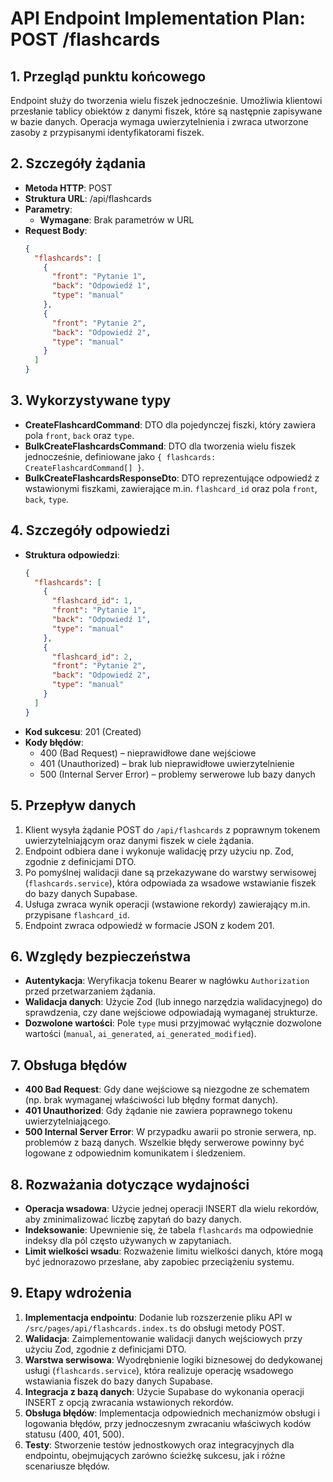 # API Endpoint Implementation Plan: POST /flashcards

## 1. Przegląd punktu końcowego

Endpoint służy do tworzenia wielu fiszek jednocześnie. Umożliwia klientowi przesłanie tablicy obiektów z danymi fiszek, które są następnie zapisywane w bazie danych. Operacja wymaga uwierzytelnienia i zwraca utworzone zasoby z przypisanymi identyfikatorami fiszek.

## 2. Szczegóły żądania

- **Metoda HTTP**: POST
- **Struktura URL**: /api/flashcards
- **Parametry**:
  - **Wymagane**: Brak parametrów w URL
- **Request Body**:
  ```json
  {
    "flashcards": [
      {
        "front": "Pytanie 1",
        "back": "Odpowiedź 1",
        "type": "manual"
      },
      {
        "front": "Pytanie 2",
        "back": "Odpowiedź 2",
        "type": "manual"
      }
    ]
  }
  ```

## 3. Wykorzystywane typy

- **CreateFlashcardCommand**: DTO dla pojedynczej fiszki, który zawiera pola `front`, `back` oraz `type`.
- **BulkCreateFlashcardsCommand**: DTO dla tworzenia wielu fiszek jednocześnie, definiowane jako `{ flashcards: CreateFlashcardCommand[] }`.
- **BulkCreateFlashcardsResponseDto**: DTO reprezentujące odpowiedź z wstawionymi fiszkami, zawierające m.in. `flashcard_id` oraz pola `front`, `back`, `type`.

## 4. Szczegóły odpowiedzi

- **Struktura odpowiedzi**:
  ```json
  {
    "flashcards": [
      {
        "flashcard_id": 1,
        "front": "Pytanie 1",
        "back": "Odpowiedź 1",
        "type": "manual"
      },
      {
        "flashcard_id": 2,
        "front": "Pytanie 2",
        "back": "Odpowiedź 2",
        "type": "manual"
      }
    ]
  }
  ```
- **Kod sukcesu**: 201 (Created)
- **Kody błędów**:
  - 400 (Bad Request) – nieprawidłowe dane wejściowe
  - 401 (Unauthorized) – brak lub nieprawidłowe uwierzytelnienie
  - 500 (Internal Server Error) – problemy serwerowe lub bazy danych

## 5. Przepływ danych

1. Klient wysyła żądanie POST do `/api/flashcards` z poprawnym tokenem uwierzytelniającym oraz danymi fiszek w ciele żądania.
2. Endpoint odbiera dane i wykonuje walidację przy użyciu np. Zod, zgodnie z definicjami DTO.
3. Po pomyślnej walidacji dane są przekazywane do warstwy serwisowej (`flashcards.service`), która odpowiada za wsadowe wstawianie fiszek do bazy danych Supabase.
4. Usługa zwraca wynik operacji (wstawione rekordy) zawierający m.in. przypisane `flashcard_id`.
5. Endpoint zwraca odpowiedź w formacie JSON z kodem 201.

## 6. Względy bezpieczeństwa

- **Autentykacja**: Weryfikacja tokenu Bearer w nagłówku `Authorization` przed przetwarzaniem żądania.
- **Walidacja danych**: Użycie Zod (lub innego narzędzia walidacyjnego) do sprawdzenia, czy dane wejściowe odpowiadają wymaganej strukturze.
- **Dozwolone wartości**: Pole `type` musi przyjmować wyłącznie dozwolone wartości (`manual`, `ai_generated`, `ai_generated_modified`).

## 7. Obsługa błędów

- **400 Bad Request**: Gdy dane wejściowe są niezgodne ze schematem (np. brak wymaganej właściwości lub błędny format danych).
- **401 Unauthorized**: Gdy żądanie nie zawiera poprawnego tokenu uwierzytelniającego.
- **500 Internal Server Error**: W przypadku awarii po stronie serwera, np. problemów z bazą danych. Wszelkie błędy serwerowe powinny być logowane z odpowiednim komunikatem i śledzeniem.

## 8. Rozważania dotyczące wydajności

- **Operacja wsadowa**: Użycie jednej operacji INSERT dla wielu rekordów, aby zminimalizować liczbę zapytań do bazy danych.
- **Indeksowanie**: Upewnienie się, że tabela `flashcards` ma odpowiednie indeksy dla pól często używanych w zapytaniach.
- **Limit wielkości wsadu**: Rozważenie limitu wielkości danych, które mogą być jednorazowo przesłane, aby zapobiec przeciążeniu systemu.

## 9. Etapy wdrożenia

1. **Implementacja endpointu**: Dodanie lub rozszerzenie pliku API w `/src/pages/api/flashcards.index.ts` do obsługi metody POST.
2. **Walidacja**: Zaimplementowanie walidacji danych wejściowych przy użyciu Zod, zgodnie z definicjami DTO.
3. **Warstwa serwisowa**: Wyodrębnienie logiki biznesowej do dedykowanej usługi (`flashcards.service`), która realizuje operację wsadowego wstawiania fiszek do bazy danych Supabase.
4. **Integracja z bazą danych**: Użycie Supabase do wykonania operacji INSERT z opcją zwracania wstawionych rekordów.
5. **Obsługa błędów**: Implementacja odpowiednich mechanizmów obsługi i logowania błędów, przy jednoczesnym zwracaniu właściwych kodów statusu (400, 401, 500).
6. **Testy**: Stworzenie testów jednostkowych oraz integracyjnych dla endpointu, obejmujących zarówno ścieżkę sukcesu, jak i różne scenariusze błędów.
